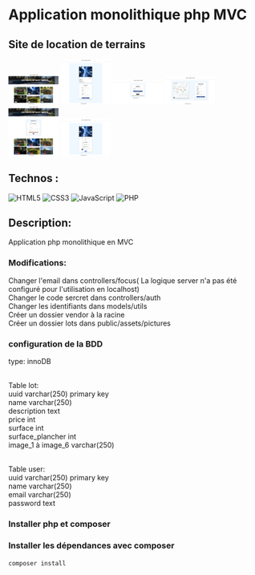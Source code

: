 # Application monolithique php MVC

## Site de location de terrains

 <img style="width: 100px;" src="public/assets/pictures/ex/home.png" alt="home">  <img style="width: 100px;" src="public/assets/pictures/ex/focus.png" alt="home">   <img style="width: 100px;" src="public/assets/pictures/ex/signup.png" alt="home">    <img style="width: 100px;" src="public/assets/pictures/ex/contact.png" alt="home">     <img style="width: 100px;" src="public/assets/pictures/ex/homeAdmin.png" alt="home">      <img style="width: 100px;" src="public/assets/pictures/ex/focusAdmin.png" alt="home">




## Technos :

![HTML5](https://img.shields.io/badge/html5-%23E34F26.svg?style=for-the-badge&logo=html5&logoColor=white)
![CSS3](https://img.shields.io/badge/css3-%231572B6.svg?style=for-the-badge&logo=css3&logoColor=white)
![JavaScript](https://img.shields.io/badge/javascript-%23323330.svg?style=for-the-badge&logo=javascript&logoColor=%23F7DF1E)
![PHP](https://img.shields.io/badge/php-%23777BB4.svg?style=for-the-badge&logo=php&logoColor=white)

## Description:

Application php monolithique en MVC

### Modifications:
Changer l'email dans controllers/focus( La logique server n'a pas été configuré pour l'utilisation en localhost)<br/>
Changer le code sercret dans controllers/auth<br/>
Changer les identifiants dans models/utils<br/>
Créer un dossier vendor à la racine<br/>
Créer un dossier lots dans public/assets/pictures<br/>

### configuration de la BDD
type: innoDB<br/><br/>

Table lot:<br/>
uuid varchar(250) primary key<br/>
name varchar(250)<br/>
description text<br/>
price int<br/>
surface int<br/>
surface_plancher int<br/>
image_1 à image_6 varchar(250)<br/><br/>

Table user:<br/>
uuid varchar(250) primary key<br/>
name varchar(250)<br/>
email varchar(250)<br/>
password text<br/>


### Installer php et composer 

### Installer les dépendances avec composer
`composer install`
